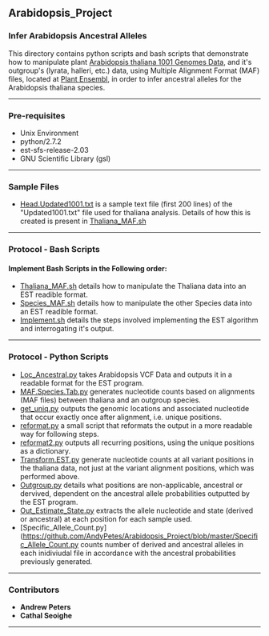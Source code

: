 ## Arabidopsis_Project
### Infer Arabidopsis Ancestral Alleles


This directory contains python scripts and bash scripts that demonstrate how to manipulate plant [Arabidopsis thaliana 1001 Genomes Data](https://1001genomes.org/index.html), and it's outgroup's (lyrata, halleri, etc.) data, using Multiple Alignment Format (MAF) files, located at [Plant Ensembl](http://plants.ensembl.org/index.html), in order to infer ancestral alleles for the Arabidopsis thaliana species.

***

### Pre-requisites

* Unix Environment
* python/2.7.2
* est-sfs-release-2.03
* GNU Scientific Library (gsl)

***

### Sample Files

* [Head.Updated1001.txt](https://github.com/AndyPetes/Arabidopsis_Project/blob/master/Head.Updated1001.txt) is a sample text file (first 200 lines) of the "Updated1001.txt" file used for thaliana analysis. Details of how this is created is present in [Thaliana_MAF.sh](https://github.com/AndyPetes/Arabidopsis_Project/blob/master/Thaliana_MAF.sh)

***

### Protocol - Bash Scripts
#### Implement Bash Scripts in the Following order:
* [Thaliana_MAF.sh](https://github.com/AndyPetes/Arabidopsis_Project/blob/master/Thaliana_MAF.sh) details how to manipulate the Thaliana data into an EST readible format.
* [Species_MAF.sh](https://github.com/AndyPetes/Arabidopsis_Project/blob/master/Species_MAF.sh) details how to manipulate the other Species data into an EST readible format.
* [Implement.sh](https://github.com/AndyPetes/Arabidopsis_Project/blob/master/Implement.sh) details the steps involved implementing the EST algorithm and interrogating it's output.

***

### Protocol - Python Scripts
* [Loc_Ancestral.py](https://github.com/AndyPetes/Arabidopsis_Project/blob/master/Loc_Ancestral.py) takes Arabidopsis VCF Data and outputs it in a readable format for the EST program.
* [MAF.Species.Tab.py](https://github.com/AndyPetes/Arabidopsis_Project/blob/master/MAF.Species.Tab.py) generates nucleotide counts based on alignments (MAF files) between thaliana and an outgroup species.
* [get_uniq.py](https://github.com/AndyPetes/Arabidopsis_Project/blob/master/get_uniq.py) outputs the genomic locations and associated nucleotide that occur exactly once after alignment, i.e. unique positions.
* [reformat.py](https://github.com/AndyPetes/Arabidopsis_Project/blob/master/reformat.py) a small script that reformats the output in a more readable way for following steps.
* [reformat2.py](https://github.com/AndyPetes/Arabidopsis_Project/blob/master/reformat2.py) outputs all recurring positions, using the unique positions as a dictionary.
* [Transform.EST.py](https://github.com/AndyPetes/Arabidopsis_Project/blob/master/Transform.EST.py) generate nucleotide counts at all variant positions in the thaliana data, not just at the variant alignment positions, which was performed above.
* [Outgroup.py](https://github.com/AndyPetes/Arabidopsis_Project/blob/master/Outgroup.py) details what positions are non-applicable, ancestral or dervived, dependent on the ancestral allele probabilities outputted by the EST program.
* [Out_Estimate_State.py](https://github.com/AndyPetes/Arabidopsis_Project/blob/master/Out_Estimate_State.py) extracts the allele nucleotide and state (derived or ancestral) at each position for each sample used.
* [Specific_Allele_Count.py](https://github.com/AndyPetes/Arabidopsis_Project/blob/master/Specific_Allele_Count.py counts number of derived and ancestral alleles in each inidiviudal file in accordance with the ancestral probabilities previously generated.

***

### Contributors

* **Andrew Peters**
* **Cathal Seoighe**

***
